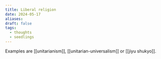 ```yaml
---
title: Liberal religion
date: 2024-05-17
aliases: 
draft: false
tags:
  - thoughts
  - seedlings
---
```

Examples are [[unitarianism]], [[unitarian-universalism]] or [[jiyu shukyo]].